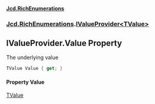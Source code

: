 #### [Jcd.RichEnumerations](index.md 'index')

### [Jcd.RichEnumerations](Jcd.RichEnumerations.md 'Jcd.RichEnumerations').[IValueProvider&lt;TValue&gt;](IValueProvider_TValue_.md 'Jcd.RichEnumerations.IValueProvider<TValue>')

## IValueProvider<TValue>.Value Property

The underlying value

```csharp
TValue Value { get; }
```

#### Property Value

[TValue](IValueProvider_TValue_.md#Jcd.RichEnumerations.IValueProvider_TValue_.TValue 'Jcd.RichEnumerations.IValueProvider<TValue>.TValue')